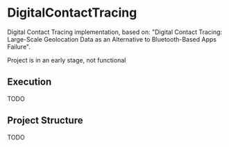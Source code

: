 # DigitalContactTracing

Digital Contact Tracing implementation, based on: "Digital Contact Tracing: Large-Scale Geolocation Data as an Alternative to Bluetooth-Based Apps Failure".

Project is in an early stage, not functional

## Execution

TODO

## Project Structure

TODO